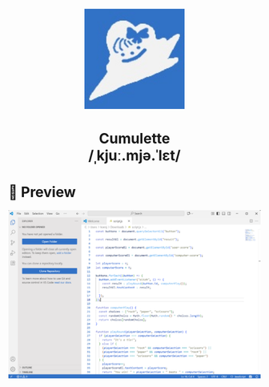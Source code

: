 <p align="center">
  <img src="images/icon.jpg" alt="Logo" width="200"/>
</p>

<h1 align="center">
    Cumulette <br>
    /ˌkjuː.mjə.ˈlɛt/
</h1>

# 📸 Preview
![Screenshot](images/cumuletteSC.png)

